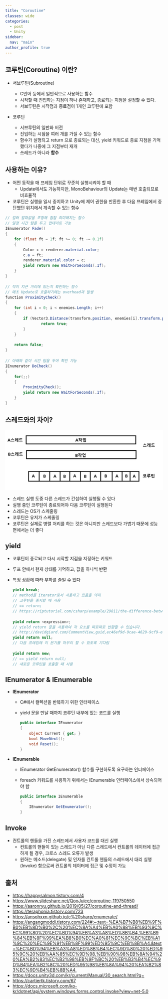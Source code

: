 ```yaml
---
title: "Coroutine"
classes: wide
categories: 
  - post
  - Unity
sidebar:
  nav: "main"
author_profile: true
---
```

   
## 코루틴(Coroutine) 이란?

* 서브루틴(Subroutine)
   - C언어 등에서 일반적으로 사용하는 함수
   - 시작할 때 진입하는 지점이 하나 존재하고, 종료되는 지점을 설정할 수 있다.
   - 서브루틴은 시작점과 종료점이 1개인 코루틴에 포함

* 코루틴
  - 서브루틴의 일반화 버전
  - 진입하는 시점을 여러 개를 가질 수 있는 함수
  - 함수가 실행되고 return 으로 종료되는 대신, yield 키워드로 종료 지점을 기억했다가 나중에 그 지점부터 재개
  - 쓰레드가 아니라 **함수**

## 사용하는 이유?
* 어떤 동작을 매 프레임 단위로 꾸준히 실행시켜야 할 때
  * Update에서도 가능하지만, MonoBehaviour의 Update는 매번 호출되므로 비효율적
* 코루틴은 실행을 일시 중지하고 Unity에 제어 권한을 반환한 후 다음 프레임에서 중단했던 위치에서 계속할 수 있는 함수

```csharp
// 컬러 알파값을 조정해 점점 희미해지는 함수
// 일정 시간 텀을 두고 업데이트 가능
IEnumerator Fade() 
{
    for (float ft = 1f; ft >= 0; ft -= 0.1f) 
    {
        Color c = renderer.material.color;
        c.a = ft;
        renderer.material.color = c;
        yield return new WaitForSeconds(.1f);
    }
}

// 적이 지근 거리에 있는지 확인하는 함수
// 매초 Update로 호출하기에는 overhead과 발생
function ProximityCheck() 
{
    for (int i = 0; i < enemies.Length; i++)
    {
        if (Vector3.Distance(transform.position, enemies[i].transform.position) < dangerDistance) {
                return true;
        }
    }
    
    return false;
}

// 아래와 같이 시간 텀을 두어 확인 가능
IEnumerator DoCheck() 
{
    for(;;) 
    {
        ProximityCheck();
        yield return new WaitForSeconds(.1f);
    }
}
```

## 스레드와의 차이?

![post_thumbnail](/assets/images/코루틴.png)

* 스레드 실행 도중 다른 스레드가 간섭하여 실행될 수 있다
* 실행 중인 코루틴이 종료되어야 다음 코루틴이 실행된다
* 스레드는 OS가 스케줄링
* 코루틴은 유저가 스케줄링
* 코루틴은 실제로 병렬 처리를 하는 것은 아니지만 스레드보다 가볍기 때문에 성능 면에서는 더 좋다

## yield
* 코루틴이 종료되고 다시 시작할 지점을 지정하는 키워드
* 루프 안에서 현재 상태를 기억하고, 값을 하나씩 반환
* 특정 상황에 따라 부하를 줄일 수 있다

  ```csharp
  yield break;
  // method를 iterator로서 사용하고 있음을 의미
  // 코루틴을 중지할 때 사용
  // == return;
  // https://riptutorial.com/csharp/example/29811/the-difference-between-break-and-yield-break

  yield return <expression>;
  // yield return 문을 사용하여 각 요소를 따로따로 반환할 수 있습니다.
  // http://davidgiard.com/CommentView,guid,ec46ef9d-9cae-4629-9cf9-e10c20d795ef.aspx
  yield return null;
  // 다음 프레임에 이 분기를 마무리 할 수 있도록 기다림

  yield return new;
  // == yield return null;
  // 새로운 코루틴을 호출할 때 사용
  ```

## IEnumerator & IEnumerable

* **IEnumerator**
  - C#에서 컬렉션을 반복하기 위한 인터페이스
  - yield 문을 만날 때까지 코루틴 내부에 있는 코드를 실행

    ```csharp
    public interface IEnumerator
    {
        object Current { get; }
        bool MoveNext();
        void Reset();
    }
    ```
* **IEnumerable**
  - IEnumerator GetEnumerator() 함수를 구현하도록 요구하는 인터페이스
  - foreach 키워드를 사용하기 위해서는 IEnumerable 인터페이스에서 상속되어야 함

    ```csharp
    public interface IEnumerable
    {
        IEnumerator GetEnumerator();
    }
    ```

## Invoke
* 컨트롤의 핸들을 가진 스레드에서 사용자 코드를 대신 실행
  * 컨트롤의 핸들이 있는 스레드가 아닌 다른 스레드에서 컨트롤의 데이터에 접근하게 될 경우, 크로스 스레드 오류가 발생
  * 원하는 메소드(delegate) 및 인자를 컨트롤 핸들의 스레드에서 대리 실행(Invoke) 함으로써 컨트롤의 데이터에 접근 및 수정이 가능
  
## 출처
* <https://happysalmon.tistory.com/4>  
* <https://www.slideshare.net/QooJuice/coroutine-119750550>
* <https://aaronryu.github.io/2019/05/27/coroutine-and-thread/>
* <https://teraphonia.tistory.com/723>
* <https://ansohxxn.github.io/c%20sharp/enumerate/>
* <https://angangmoddi.tistory.com/224#:~:text=%EA%B7%B8%EB%9F%B0%EB%8D%B0%2C%20%EC%8A%A4%EB%A0%88%EB%93%9C%EC%99%80%20%EC%BD%94%EB%A3%A8%ED%8B%B4,%EB%B9%84%EB%8F%99%EA%B8%B0%EC%A0%81%EC%9C%BC%EB%A1%9C%20%EC%9E%91%EB%8F%99%ED%95%9C%EB%8B%A4.&text=%EC%BD%94%EB%A3%A8%ED%8B%B4%EC%9D%80%20%ED%95%9C%20%EB%AA%85%EC%9D%98,%EB%90%98%EB%8A%94%20%EA%B2%83%EC%B2%98%EB%9F%BC%20%EB%B3%B4%EC%9D%B4%EA%B2%8C%20%ED%95%98%EB%8A%94%20%EA%B2%83%EC%9D%B4%EB%8B%A4.>
* <https://docs.unity3d.com/kr/current/Manual/30_search.html?q=>
* <https://cartiertk.tistory.com/67>
* <https://docs.microsoft.com/ko-kr/dotnet/api/system.windows.forms.control.invoke?view=net-5.0>